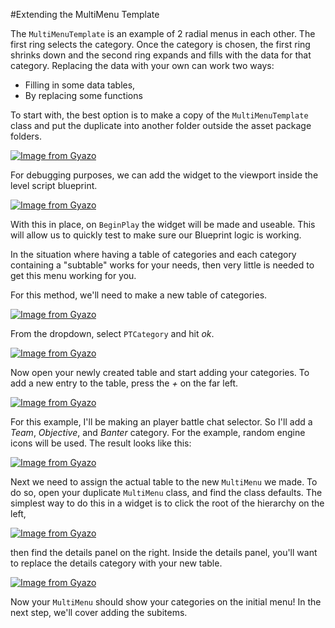 #Extending the MultiMenu Template

The `MultiMenuTemplate` is an example of 2 radial menus in each other. The first ring selects the category. Once the category is chosen,
the first ring shrinks down and the second ring expands and fills with the data for that category.
Replacing the data with your own can work two ways:

* Filling in some data tables,
* By replacing some functions

To start with, the best option is to make a copy of the `MultiMenuTemplate` class
and put the duplicate into another folder outside the asset package folders.

[![Image from Gyazo](https://i.gyazo.com/a6cf859f9203ae4691728b1eef33d0ed.png)](https://gyazo.com/a6cf859f9203ae4691728b1eef33d0ed.png)

For debugging purposes, we can add the widget to the viewport inside the level script blueprint.

[![Image from Gyazo](https://i.gyazo.com/10147d9fdbacd665336a4154919289ea.png)](https://gyazo.com/10147d9fdbacd665336a4154919289ea)

With this in place, on `BeginPlay` the widget will be made and useable. This will
allow us to quickly test to make sure our Blueprint logic is working.

In the situation where having a table of categories and each category containing a "subtable" works for your
needs, then very little is needed to get this menu working for you.

For this method, we'll need to make a new table of categories.

[![Image from Gyazo](https://i.gyazo.com/3abfdb3a8e35a091c6cea5eb28d16905.png)](https://gyazo.com/3abfdb3a8e35a091c6cea5eb28d16905)

From the dropdown, select `PTCategory` and hit *ok*.

[![Image from Gyazo](https://i.gyazo.com/58dcdef3b69a7a4e4559f7cd88c45e28.png)](https://gyazo.com/58dcdef3b69a7a4e4559f7cd88c45e28)

Now open your newly created table and start adding your categories. To add a new entry to
the table, press the *+* on the far left.

[![Image from Gyazo](https://i.gyazo.com/1169c5df71a470153ba60aace89cb6bc.png)](https://gyazo.com/1169c5df71a470153ba60aace89cb6bc)

For this example, I'll be making an player battle chat selector. So I'll add a
*Team*, *Objective*, and *Banter* category. For the example, random engine
icons will be used. The result looks like this:

[![Image from Gyazo](https://i.gyazo.com/5966ce3f9d0e01a204e0d206462c0638.png)](https://gyazo.com/5966ce3f9d0e01a204e0d206462c0638)

Next we need to assign the actual table to the new `MultiMenu` we made. To do so,
open your duplicate `MultiMenu` class, and find the class defaults. The simplest way
to do this in a widget is to click the root of the hierarchy on the left,

[![Image from Gyazo](https://i.gyazo.com/894bfeb8795b7dbcfe97a55e6d41b8bf.png)](https://gyazo.com/894bfeb8795b7dbcfe97a55e6d41b8bf)

then find the details panel on the right. Inside the details panel, you'll want to
replace the details category with your new table.

[![Image from Gyazo](https://i.gyazo.com/eed9471c7a3c459dd9c0da3f71cd1b1c.png)](https://gyazo.com/eed9471c7a3c459dd9c0da3f71cd1b1c)

Now your `MultiMenu` should show your categories on the initial menu! In the
next step, we'll cover adding the subitems.
